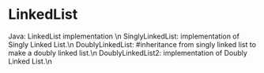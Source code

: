 # LinkedList
Java: LinkedList implementation \n
SinglyLinkedList: implementation of Singly Linked List.\n
DoublyLinkedList: #inheritance from singly linked list to make a doubly linked list.\n
DoublyLinkedList2: implementation of Doubly Linked List.\n
